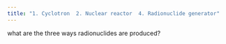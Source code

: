 ```yaml
---
title: "1. Cyclotron  2. Nuclear reactor  4. Radionuclide generator"
---
```

what are the three ways radionuclides are produced?

